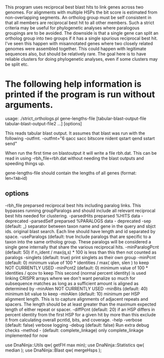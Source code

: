 This program uses reciprocal best blast hits to link genes across two
genomes. For alignments with multiple HSPs the bit score is estimated from
non-overlapping segments. An ortholog group must be self consistent in that all
members are reciprocal best hit to all other members. Such a strict criteria may
be useful for phylogenetic analyses where paralogous groupings are to be
avoided. The downside is that a single gene can split an ortholog group into two
groups if it has a single spurious reciprocal best hit. I've seen this happen
with misannotated genes where two closely related genomes were assembled
together. This could happen with legitimate sequences also, but should be
relatively rare. The goal here is to have reliable clusters for doing
phylogenetic analyses, even if some clusters may be split etc.

# The following help information is printed if the program is run without arguments.

usage: ./strict_orthologs.pl gene-lengths-file [tabular-blast-output-file tabular-blast-output-file2 ...] [options]

This reads tabular blast output. It assumes that blast was run with the
following -outfmt.  -outfmt="6 qacc sacc bitscore nident qstart qend sstart
send"

When run the first time on blastoutput it will write a file rbh.dat.  This can be read in using -rbh_file=rbh.dat without needing the blast outputs and speeding things up.

gene-lengths-file should contain the lengths of all genes (format: len`<TAB>`id)

options
-------
-rbh_file preparsed reciprocal best hits including paralog links.  This bypasses
 running groupParalogs and should include all relevant reciprocal best hits
 needed for clustering.
-parsedHits preparsed %HITS data - deprecated
-parsedSelf preparsed %PARALOGS data - deprecated
-sep (default: _) separator between taxon name and gene in the query and sbjct ids.
 original blast search.  Each line should have length and id separated by
 space.
-useParalogs (default: true Include paralogs that are specific to a
 taxon into the same ortholog group.  These paralogs will be considered a single
 gene internally that share the various reciprocal hits.
-minParalogPcnt (default: 50) if n_ident / max(q,s) * 100 is less than this then not counted as paralogs
-singlets (default: true) print singlets as their own group
-minPcnt  (default: 0) minimum value of 100 * identities / max( qlen, slen ) to keep
  NOT CURRENTLY USED
-minPcnt2 (default: 0) minimum value of 100 * identities / qcov to keep
 This second (normal percent identity) is used linking CRISPR arrays where we
 don't want penalize so much for subsequence matches as long as a sufficient
 amount is aligned as determined by -minAlen
  NOT CURRENTLY USED
-minBits  (default: 40) minimum bit value to keep
-minAlen (default: 10) minimum per HSP alignment length.  This is to
 capture alignments of adjacent repeats and spacers.  The length should be at least
 greater than the maximum expected length of either repeat or spacer.
-diffPcnt (default: 20) if an HSP differs in percent identity from the
 first HSP for a given hit by more than this exclude it from calculating overall
 pcntId, bits, and coverage.
-help
-verbose (default: false) verbose logging
-debug   (default: false) Run extra debug checks
-method  - (default: complete_linkage) only complete_linkage implemented for now


use DnaNinja::Utils qw( getFH max min);
use DnaNinja::Statistics qw( median );
use DnaNinja::Blast qw( mergeHsps );
